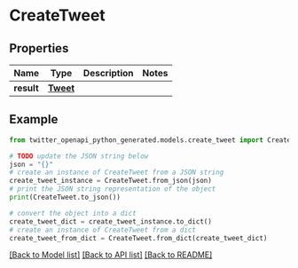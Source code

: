 # CreateTweet


## Properties

Name | Type | Description | Notes
------------ | ------------- | ------------- | -------------
**result** | [**Tweet**](Tweet.md) |  | 

## Example

```python
from twitter_openapi_python_generated.models.create_tweet import CreateTweet

# TODO update the JSON string below
json = "{}"
# create an instance of CreateTweet from a JSON string
create_tweet_instance = CreateTweet.from_json(json)
# print the JSON string representation of the object
print(CreateTweet.to_json())

# convert the object into a dict
create_tweet_dict = create_tweet_instance.to_dict()
# create an instance of CreateTweet from a dict
create_tweet_from_dict = CreateTweet.from_dict(create_tweet_dict)
```
[[Back to Model list]](../README.md#documentation-for-models) [[Back to API list]](../README.md#documentation-for-api-endpoints) [[Back to README]](../README.md)


